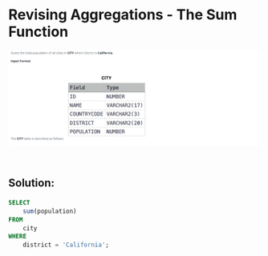 # Revising Aggregations - The Sum Function

<div id="header" align="center">
  <img src="https://github.com/MartaCasdelg/SQL-HackerRank-Solutions/blob/main/1.%20Basic/Images/revisingagg_sum.png" />
</div>

&nbsp;

## Solution:

```sql
SELECT
    sum(population)
FROM    
    city
WHERE
    district = 'California';
```